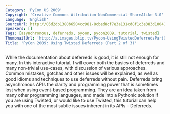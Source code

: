 ```yaml
---
Category: 'PyCon US 2009'
Copyright: 'Creative Commons Attribution-NonCommercial-ShareAlike 3.0'
Language: 'English'
SourceUrl: http://05d2db1380b6504cc981-8cbed8cf7e3a131cd8f1c3e383d10041.r93.cf2.rackcdn.com/pycon-us-2009/203_pycon-2009-using-twisted-deferreds-part-2-of-3.mp4
Speakers: []
Tags: [asynchronous, deferreds, pycon, pycon2009, tutorial, twisted]
ThumbnailUrl: 'http://a.images.blip.tv/Pycon-UsingTwistedDeferredsPart002282-868.jpg'
Title: 'PyCon 2009: Using Twisted Deferreds (Part 2 of 3)'
---
```

[](http://blip.tv/file/1997952)

While the documentation about deferreds is good, it is still not enough for
many. In this interactive tutorial, I will cover both the basics of deferreds
and many non-trivial use-cases, with discussion of various approaches. Common
mistakes, gotchas and other issues will be explained, as well as good idioms
and techniques to use deferreds without pain. Deferreds bring asynchronous
APIs the clarity and programming power that is sometimes lost when using
event-based programming. They are an idea taken from many other programming
languages, and made into a Pythonic solution If you are using Twisted, or
would like to use Twisted, this tutorial can help you with one of the most
subtle issues inherent in its APIs - Deferreds.
